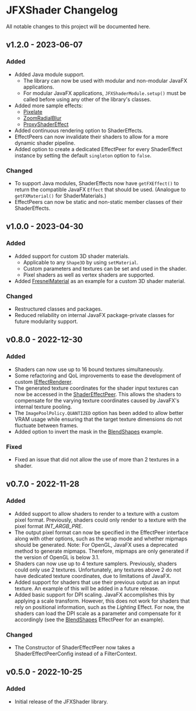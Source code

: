 # JFXShader Changelog

All notable changes to this project will be documented here.

## v1.2.0 - 2023-06-07

### Added

- Added Java module support.
    - The library can now be used with modular and non-modular JavaFX applications.
    - For modular JavaFX applications, `JFXShaderModule.setup()` must be called before using any other of the library's
      classes.
- Added more sample effects:
    - [Pixelate](src/main/java/de/teragam/jfxshader/samples/effects/Pixelate.java)
    - [ZoomRadialBlur](src/main/java/de/teragam/jfxshader/samples/effects/ZoomRadialBlur.java)
    - [ProxyShaderEffect](src/main/java/de/teragam/jfxshader/samples/effects/ProxyShaderEffect.java)
- Added continuous rendering option to ShaderEffects.
- EffectPeers can now invalidate their shaders to allow for a more dynamic shader pipeline.
- Added option to create a dedicated EffectPeer for every ShaderEffect instance by setting the default `singleton`
  option to `false`.

### Changed

- To support Java modules, ShaderEffects now have `getFXEffect()` to return the compatible JavaFX `Effect` that should
  be used. (Analogue to `getFXMaterial()` for ShaderMaterials.)
- EffectPeers can now be static and non-static member classes of their ShaderEffects.

## v1.0.0 - 2023-04-30

### Added

- Added support for custom 3D shader materials.
    - Applicable to any `Shape3D` by using `setMaterial`.
    - Custom parameters and textures can be set and used in the shader.
    - Pixel shaders as well as vertex shaders are supported.
- Added [FresnelMaterial](src/main/java/de/teragam/jfxshader/samples/materials/FresnelMaterial.java) as an
  example for a custom 3D shader material.

### Changed

- Restructured classes and packages.
- Reduced reliability on internal JavaFX package-private classes for future modularity support.

## v0.8.0 - 2022-12-30

### Added

- Shaders can now use up to 16 bound textures simultaneously.
- Some refactoring and QoL improvements to ease the development of
  custom [IEffectRenderer](src/main/java/de/teragam/jfxshader/effect/IEffectRenderer.java).
- The generated texture coordinates for the shader input textures can now be accessed in
  the [ShaderEffectPeer](src/main/java/de/teragam/jfxshader/effect/ShaderEffectPeer.java). This allows the shaders to
  compensate for the varying texture coordinates caused by JavaFX's internal texture pooling.
- The `ImagePoolPolicy.QUANTIZED` option has been added to allow better VRAM usage while ensuring that the target
  texture dimensions do not fluctuate between frames.
- Added option to invert the mask in
  the [BlendShapes](src/main/java/de/teragam/jfxshader/samples/effects/BlendShapesEffectPeer.java) example.

### Fixed

- Fixed an issue that did not allow the use of more than 2 textures in a shader.

## v0.7.0 - 2022-11-28

### Added

- Added support to allow shaders to render to a texture with a custom pixel format. Previously, shaders could only
  render to a texture with the pixel format *INT_ARGB_PRE*.
- The output pixel format can now be specified in the EffectPeer interface along with other options, such as the wrap
  mode and whether mipmaps should be generated.
  Note: For OpenGL, JavaFX uses a deprecated method to generate mipmaps. Therefore, mipmaps are only generated if the
  version of OpenGL is below 3.1.
- Shaders can now use up to 4 texture samplers. Previously, shaders could only use 2 textures. Unfortunately, any
  textures above 2 do not have dedicated texture coordinates, due to limitations of JavaFX.
- Added support for shaders that use their previous output as an input texture. An example of this will be added in a
  future release.
- Added basic support for DPI scaling. JavaFX accomplishes this by applying a scale transform. However, this does not
  work for shaders that rely on positional information, such as the *Lighting* Effect. For now, the shaders can load the
  DPI scale as a parameter and compensate for it accordingly (see
  the [BlendShapes](src/main/java/de/teragam/jfxshader/samples/effects/BlendShapesEffectPeer.java)
  EffectPeer for an
  example).

### Changed

- The Constructor of ShaderEffectPeer now takes a ShaderEffectPeerConfig instead of a FilterContext.

## v0.5.0 - 2022-10-25

### Added

- Initial release of the JFXShader library.
